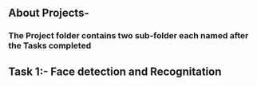 ## About Projects-
### The Project folder contains two sub-folder each named after the Tasks completed



## Task 1:- Face detection and Recognitation

